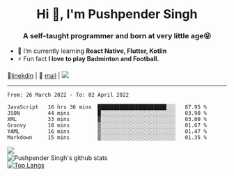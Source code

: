 <h1 align="center">Hi 👋, I'm Pushpender Singh</h1>
<h3 align="center">A self-taught programmer and born at very little age😜</h3>

- 🌱 I’m currently learning **React Native, Flutter, Kotlin**
- ⚡ Fun fact **I love to play Badminton and Football.**

👔[linekdin](https://www.linkedin.com/in/pushpender-singh-240061202/) | 📧 [mail](mailto:pushpendersingh@p2devs.com) | ![](https://komarev.com/ghpvc/?username=pushpender-singh-ap&color=blue)


---

<!--START_SECTION:waka-->

```text
From: 26 March 2022 - To: 02 April 2022

JavaScript   16 hrs 36 mins  ██████████████████████░░░   87.95 %
JSON         44 mins         █░░░░░░░░░░░░░░░░░░░░░░░░   03.90 %
XML          33 mins         ▓░░░░░░░░░░░░░░░░░░░░░░░░   03.00 %
Groovy       18 mins         ▒░░░░░░░░░░░░░░░░░░░░░░░░   01.67 %
YAML         16 mins         ▒░░░░░░░░░░░░░░░░░░░░░░░░   01.47 %
Markdown     15 mins         ▒░░░░░░░░░░░░░░░░░░░░░░░░   01.35 %
```

<!--END_SECTION:waka-->

<img align="left" src="https://github-readme-streak-stats.herokuapp.com/?user=pushpender-singh-ap&theme=dark" /></br>
![Pushpender Singh's github stats](https://github-readme-stats.vercel.app/api?username=pushpender-singh-ap&show_icons=true&theme=radical&count_private=true)</br>
[![Top Langs](https://github-readme-stats.vercel.app/api/top-langs/?username=pushpender-singh-ap&theme=radical)](https://github.com/pushpender-singh-ap/github-readme-stats)
